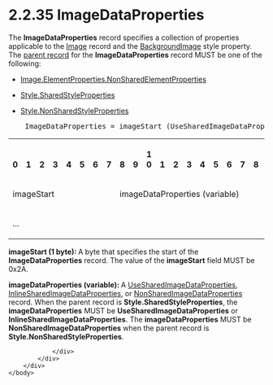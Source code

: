 <html dir="LTR" xmlns:mshelp="http://msdn.microsoft.com/mshelp" xmlns:ddue="http://ddue.schemas.microsoft.com/authoring/2003/5" xmlns:xlink="http://www.w3.org/1999/xlink" xmlns:tool="http://www.microsoft.com/tooltip">
    <head>
        <meta http-equiv="Content-Type" content="text/html; CHARSET=utf-8"></meta>
        <meta name="save" content="history"></meta>
        <title>2.2.35 ImageDataProperties</title>
        <xml>
            <mshelp:toctitle title="2.2.35 ImageDataProperties"></mshelp:toctitle>
            <mshelp:rltitle title="[MS-RPL]: ImageDataProperties"></mshelp:rltitle>
            <mshelp:keyword index="A" term="aaead105-cdad-4c4e-a8d5-0b48c8b0e882"></mshelp:keyword>
            <mshelp:attr name="DCSext.ContentType" value="open specification"></mshelp:attr>
            <mshelp:attr name="AssetID" value="aaead105-cdad-4c4e-a8d5-0b48c8b0e882"></mshelp:attr>
            <mshelp:attr name="TopicType" value="kbRef"></mshelp:attr>
            <mshelp:attr name="DCSext.Title" value="[MS-RPL]: ImageDataProperties" />
        </xml>
    </head>
    <body>
        <div id="header">
            <h1 class="heading">2.2.35 ImageDataProperties</h1>
        </div>
        <div id="mainSection">
            <div id="mainBody">
                <div id="allHistory" class="saveHistory"></div>
                <div id="sectionSection0" class="section" name="collapseableSection">
                    

<p>The <b>ImageDataProperties</b> record specifies a collection
of properties applicable to the <a href="b6e7b187-4160-4ce2-940e-6198a7416863.md">Image</a> record and the <a href="8ac13f18-6374-424f-a690-eb9030fb3083.md">BackgroundImage</a> style
property. The <a href="75ae48f7-746b-4b41-919c-6699fa28b3ef.md#gt_8502cabb-8fac-401a-93da-3ca2ad4ddf75">parent record</a>
for the <b>ImageDataProperties</b> record MUST be one of the following:</p>

<ul><li><p><span><span> 
</span></span><a href="1b1b7882-84bb-47d4-a3d2-b020b8d23d7a.md">Image.ElementProperties.NonSharedElementProperties</a></p>

</li><li><p><span><span> 
</span></span><a href="8e7ad65c-8fc2-4a04-a02f-be9fe5b91d1e.md">Style.SharedStyleProperties</a></p>

</li><li><p><span><span> 
</span></span><a href="19ef92ab-7c9f-454f-874d-b6b04b92b117.md">Style.NonSharedStyleProperties</a>           
</p>

<div><pre> ImageDataProperties = imageStart (UseSharedImageDataProperties / InlineSharedImageDataProperties / NonSharedImageDataProperties)
</pre></div>

</li></ul><table>
 <tr>
  <th><p><br>0</p></th>
  <th><p><br>1</p></th>
  <th><p><br>2</p></th>
  <th><p><br>3</p></th>
  <th><p><br>4</p></th>
  <th><p><br>5</p></th>
  <th><p><br>6</p></th>
  <th><p><br>7</p></th>
  <th><p><br>8</p></th>
  <th><p><br>9</p></th>
  <th><p>1<br>0</p></th>
  <th><p><br>1</p></th>
  <th><p><br>2</p></th>
  <th><p><br>3</p></th>
  <th><p><br>4</p></th>
  <th><p><br>5</p></th>
  <th><p><br>6</p></th>
  <th><p><br>7</p></th>
  <th><p><br>8</p></th>
  <th><p><br>9</p></th>
  <th><p>2<br>0</p></th>
  <th><p><br>1</p></th>
  <th><p><br>2</p></th>
  <th><p><br>3</p></th>
  <th><p><br>4</p></th>
  <th><p><br>5</p></th>
  <th><p><br>6</p></th>
  <th><p><br>7</p></th>
  <th><p><br>8</p></th>
  <th><p><br>9</p></th>
  <th><p>3<br>0</p></th>
  <th><p><br>1</p></th>
 </tr>
 <tr>
  <td colspan="8">
  <p>imageStart</p>
  </td>
  <td colspan="24">
  <p>imageDataProperties
  (variable)</p>
  </td>
 </tr>
 <tr>
  <td colspan="32">
  <p>...</p>
  </td>
 </tr>
</table>

<p><b>imageStart (1 byte): </b>A byte that specifies the
start of the <b>ImageDataProperties</b> record. The value of the <b>imageStart</b>
field MUST be 0x2A.</p>

<p><b>imageDataProperties (variable): </b>A <a href="04bb34a6-c963-40c3-9a3f-39bf2413c125.md">UseSharedImageDataProperties</a>,
<a href="1b93acb6-ccb8-494f-abe9-797e9d3ab199.md">InlineSharedImageDataProperties</a>,
or <a href="cd824380-615e-4259-9193-320c0992eb47.md">NonSharedImageDataProperties</a>
record. When the parent record is <b>Style.SharedStyleProperties</b>, the <b>imageDataProperties</b>
MUST be <b>UseSharedImageDataProperties</b> or <b>InlineSharedImageDataProperties</b>.
The <b>imageDataProperties</b> MUST be <b>NonSharedImageDataProperties</b> when
the parent record is <b>Style.NonSharedStyleProperties</b>.</p>


                </div>
            </div>
        </div>
    </body>
</html>